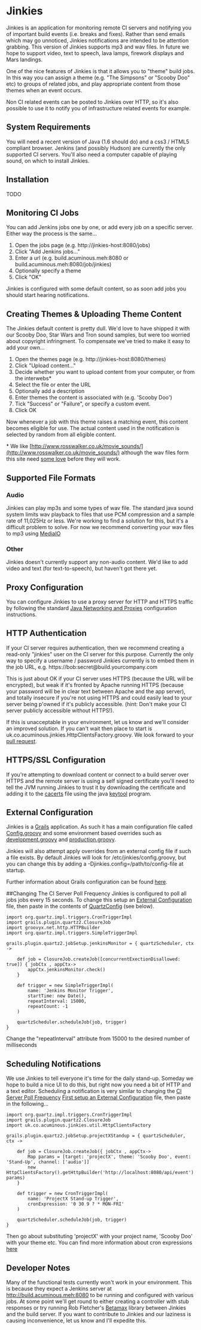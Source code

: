 Jinkies
===
Jinkies is an application for monitoring remote CI servers and notifying you
of important build events (i.e. breaks and fixes). Rather than send emails 
which may go unnoticed, Jinkies notifications are intended to be attention 
grabbing. This version of Jinkies supports mp3 and wav files. In future we 
hope to support video, text to speech, lava lamps, firework displays and 
Mars landings.

One of the nice features of Jinkies is that it allows you to "theme" build 
jobs. In this way you can assign a theme (e.g. "The Simpsons" or 
"Scooby Doo" etc) to groups of related jobs, and play appropriate content 
from those themes when an event occurs.

Non CI related events can be posted to Jinkies over HTTP, so it's also
possible to use it to notify you of infrastructure related events for 
example.

## <a id="systemRequirements"></a>System Requirements
You will need a recent version of Java (1.6 should do) and a css3 / HTML5 compliant browser.
Jenkins (and possibly Hudson) are currently the only supported CI servers. You'll also 
need a computer capable of playing sound, on which to install Jinkies.

## <a id="installation"></a>Installation
TODO

## <a id="monitoringCiJobs"></a>Monitoring CI Jobs
You can add Jenkins jobs one by one, or add every job on a specific server. Either way
the process is the same...

1. Open the jobs page (e.g. http://jinkies-host:8080/jobs)
2. Click "Add Jenkins jobs..."
3. Enter a url (e.g. build.acuminous.meh:8080 or build.acuminous.meh:8080/job/jinkies)
4. Optionally specify a theme
5. Click "OK"

Jinkies is configured with some default content, so as soon add jobs you should start 
hearing notifications. 

## <a id="creatingThemes"></a>Creating Themes & Uploading Theme Content
The Jinkies default content is pretty dull. We'd love to have shipped it with our 
Scooby Doo, Star Wars and Tron sound samples, but were too worried about copyright 
infringment. To compensate we've tried to make it easy to add your own...

1. Open the themes page (e.g. http://jinkies-host:8080/themes)
2. Click "Upload content..."
3. Decide whether you want to upload content from your computer, or from the interwebs*
4. Select the file or enter the URL
5. Optionally add a description
6. Enter themes the content is associated with (e.g. 'Scooby Doo')
7. Tick "Success" or "Failure", or specify a custom event.
8. Click OK

Now whenever a job with this theme raises a matching event, this content becomes 
eligible for use. The actual content used in the notification is selected by random 
from all eligible content. 

\* We like [http://www.rosswalker.co.uk/movie_sounds/](http://www.rosswalker.co.uk/movie_sounds/) 
although the wav files form this site need [some love](#audio) before they will work.

## <a id="supportedFormats"></a>Supported File Formats
### <a id="audio"></a>Audio
Jinkies can play mp3s and some types of wav file. The standard java sound system limits
wav playback to files that use PCM compression and a sample rate of 11,025Hz or less. We're 
working to find a solution for this, but it's a difficult problem to solve. For now we 
recommend converting your wav files to mp3 using [MediaIO](http://media.io)

### Other
Jinkies doesn't currently support any non-audio content. We'd like to add video and text
(for text-to-speech), but haven't got there yet. 

## <a id="proxyConfiguration"></a>Proxy Configuration
You can configure Jinkies to use a proxy server for HTTP and HTTPS traffic by following the 
standard [Java Networking and Proxies](http://docs.oracle.com/javase/6/docs/technotes/guides/net/proxies.html) configuration instructions.

## <a id="httpAuthentication"></a>HTTP Authentication
If your CI server requires authentication, then we recommend creating a 
read-only "jinkies" user on the CI server for this purpose. Currently the only
way to specify a username / password Jinkies currently is to embed them 
in the job URL, e.g. https://bob:secret@build\.yourcompany\.com

This is just about OK if your CI server uses HTTPS (because the URL 
will be encrypted), but weak if it's fronted by Apache running HTTPS 
(because your password will be in clear text between Apache and the app 
server), and totally insecure if you're not using HTTPS and could easily
lead to your server being p'owned if it's publicly accessible.
(hint: Don't make your CI server publicly accessible without HTTPS!). 

If this is unacceptable in your environment, let us know and we'll consider an 
improved solution. If you can't wait then place to start is uk.co.acuminous.jinkies.HttpClientsFactory.groovy. 
We look forward to your [pull request](https://help.github.com/articles/using-pull-requests/).

## <a id="httpsConfiguration"></a>HTTPS/SSL Configuration
If you're attempting to download content or connect to a build server over HTTPS 
and the remote server is using a self signed certificate you'll need to tell the 
JVM running Jinkies to trust it by downloading the certificate and adding it to 
the [cacerts](http://docs.oracle.com/javase/6/docs/technotes/tools/solaris/keytool.html#cacerts) file using the java [keytool](http://docs.oracle.com/javase/6/docs/technotes/tools/solaris/keytool.html) program.

## <a id="externalConfiguration"></a>External Configuration
Jinkies is a [Grails](http://www.grails.org) application. As such it has a main 
configuration file called [Config.groovy](http://www.github.com/acuminous/jinkies/grails-app/conf/Config.groovy) and some environment based 
overrides such as [development.groovy](http://www.github.com/acuminous/jinkies/grails-app/conf/environment/development.groovy) and [production.groovy](http://www.github.com/acuminous/jinkies/grails-app/conf/environment/development.groovy).

Jinkies will also attempt apply overrides from an external config file if such
a file exists. By default Jinkies will look for /etc/jinkies/config.groovy, but
you can change this by adding a -Djinkies.config=/path/to/config-file at startup.

Further information about Grails configuration can be found [here](http://grails.org/doc/latest/guide/conf.html).

##<a id="pollFrequency"></a>Changing The CI Server Poll Frequency
Jinkies is configured to poll all jobs jobs every 15 seconds. To change this
setup an [External Configuration](#external-configuration) file, then paste in the
contents of [QuartzConfig](http://www.github.com/acuminous/jinkies/grails-app/conf/QuartzConfig.groovy) (see below).

	import org.quartz.impl.triggers.CronTriggerImpl
	import grails.plugin.quartz2.ClosureJob
	import groovyx.net.http.HTTPBuilder
	import org.quartz.impl.triggers.SimpleTriggerImpl
	
	grails.plugin.quartz2.jobSetup.jenkinsMonitor = { quartzScheduler, ctx ->
	
		def job = ClosureJob.createJob([concurrentExectionDisallowed: true]) { jobCtx , appCtx->
			appCtx.jenkinsMonitor.check()
		}
	
		def trigger = new SimpleTriggerImpl(
			name: 'Jenkins Monitor Trigger',
			startTime: new Date(),
			repeatInterval: 15000,
			repeatCount: -1
		)
	
		quartzScheduler.scheduleJob(job, trigger)
	}

Change the "repeatInterval" attribute from 15000 to the desired number of milliseconds

## <a id="schedulingNotifications"></a>Scheduling Notifications
We use Jinkies to tell everyone it's time for the daily stand-up. Someday we hope 
to build a nice UI to do this, but right now you need a bit of HTTP and a text editor.
Scheduling a notification is very similar to changing the [CI Server Poll Frequency](#poll-frequency) [First setup an External Configuration](#external-configuration) file, then paste in the 
following...

	import org.quartz.impl.triggers.CronTriggerImpl 
	import grails.plugin.quartz2.ClosureJob
	import uk.co.acuminous.jinkies.util.HttpClientsFactory

	grails.plugin.quartz2.jobSetup.projectXStandup = { quartzScheduler, ctx ->
	
		def job = ClosureJob.createJob({ jobCtx , appCtx->
			Map params = [target: 'projectX', theme: 'Scooby Doo', event: 'Stand-Up', channel: ['audio']]
			new HttpClientsFactory().getHttpBuilder('http://localhost:8080/api/event').post(body: params)
		}
	
		def trigger = new CronTriggerImpl(
			name: 'ProjectX Stand-up Trigger',
			cronExpression: '0 30 9 ? * MON-FRI'
		)
	
		quartzScheduler.scheduleJob(job, trigger)
	}

Then go about substituting 'projectX' with your project name, 'Scooby Doo' with your theme etc.
You can find more information about cron expressions [here](http://quartz-scheduler.org/api/2.0.0/org/quartz/CronExpression.html) 

## <a id="developerNotes"></a>Developer Notes
Many of the functional tests currently won't work in your environment.
This is because they expect a Jenkins server at http://build.acuminous.meh:8080 
to be running and configured with various jobs. At some point we'll get round to 
either creating a controller with stub responses or try running Rob Fletcher's 
[Betamax](http://freeside.co/betamax/) library between Jinkies and the build server. 
If you want to contribute to Jinkies and our laziness is causing inconvenience, 
let us know and I'll expedite this.